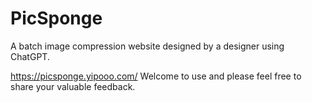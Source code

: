 # PicSponge
A batch image compression website designed by a designer using ChatGPT.

https://picsponge.yipooo.com/
Welcome to use and please feel free to share your valuable feedback.
